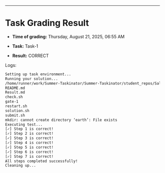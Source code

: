 
---
# Task Grading Result

- **Time of grading:** Thursday, August 21, 2025, 06:55 AM

- **Task:** Task-1

- **Result:** CORRECT


Logs:
```bash
Setting up task environment...
Running your solution...
/home/runner/work/Summer-Taskinator/Summer-Taskinator/student_repos/Salmaali25/Task-1
README.md
Result.md
check.sh
gate-1
restart.sh
solution.sh
submit.sh
mkdir: cannot create directory ‘earth’: File exists
Executing test...
[✓] Step 1 is correct!
[✓] Step 2 is correct!
[✓] Step 3 is correct!
[✓] Step 4 is correct!
[✓] Step 5 is correct!
[✓] Step 6 is correct!
[✓] Step 7 is correct!
All steps completed successfully!
Cleaning up...
```
